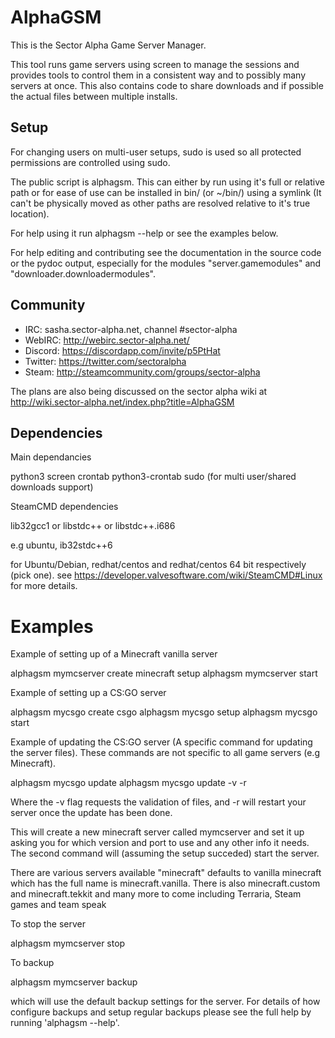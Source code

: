 # AlphaGSM

This is the Sector Alpha Game Server Manager.

This tool runs game servers using screen to manage the sessions and provides
tools to control them in a consistent way and to possibly many servers at once.
This also contains code to share downloads and if possible the actual files
between multiple installs.

## Setup

For changing users on multi-user setups, sudo is used so all protected permissions are controlled
using sudo.

The public script is alphagsm. This can either by run using it's full or relative
path or for ease of use can be installed in bin/ (or ~/bin/) using a symlink (It
can't be physically moved as other paths are resolved relative to it's true 
location).

For help using it run alphagsm --help or see the examples below.

For help editing and contributing see the documentation in the source code or the
pydoc output, especially for the modules "server.gamemodules" and
"downloader.downloadermodules".

## Community

* IRC: sasha.sector-alpha.net, channel #sector-alpha
* WebIRC: http://webirc.sector-alpha.net/
* Discord: https://discordapp.com/invite/p5PtHat
* Twitter: https://twitter.com/sectoralpha
* Steam: http://steamcommunity.com/groups/sector-alpha

The plans are also being discussed on the sector alpha wiki at
http://wiki.sector-alpha.net/index.php?title=AlphaGSM

## Dependencies

Main dependancies

  python3
  screen
  crontab
  python3-crontab
  sudo (for multi user/shared downloads support)

SteamCMD dependencies

  lib32gcc1 or libstdc++ or libstdc++.i686 

  e.g ubuntu, ib32stdc++6
  
for Ubuntu/Debian, redhat/centos and redhat/centos 64 bit respectively (pick one).
see https://developer.valvesoftware.com/wiki/SteamCMD#Linux for more details.

# Examples

Example of setting up of a Minecraft vanilla server

  alphagsm mymcserver create minecraft setup
  alphagsm mymcserver start

Example of setting up a CS:GO server

  alphagsm mycsgo create csgo
  alphagsm mycsgo setup
  alphagsm mycsgo start

Example of updating the CS:GO server (A specific command for updating the server files). These commands are not specific to all game servers (e.g Minecraft).

  alphagsm mycsgo update
  alphagsm mycsgo update -v -r

Where the -v flag requests the validation of files, and -r will restart your server once the update has been done.

This will create a new minecraft server called mymcserver and set it up
asking you for which version and port to use and any other info it needs.
The second command will (assuming the setup succeded) start the server.

There are various servers available "minecraft" defaults to vanilla minecraft
which has the full name is minecraft.vanilla. There is also minecraft.custom
and minecraft.tekkit and many more to come including Terraria, Steam games
and team speak

To stop the server 

  alphagsm mymcserver stop

To backup

  alphagsm mymcserver backup

which will use the default backup settings for the server. For details of how
configure backups and setup regular backups please see the full help by 
running 'alphagsm --help'.
